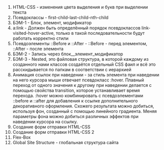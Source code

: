 1. HTML-CSS - изменения цвета выделения и букв при выделении текста <br>
2. Псевдоклассы - first-child-last-child-nth-child <br>
3. БЭМ-1 - Блок, элемент, модификатор <br>
4. a:link - Должен быть определённый порядок псевдоклассов link-visited-hover-active, только в такой последовательности будут работать корректно стили <br>
5. Псевдоэлементы ::Before и ::After - ::Before - перед элементом, ::After - после элемента <br>
6. БЭМ-2 - Запись через блок__элемент_модификатор <br>
7. БЭМ-3 - Nested, это файловая структура, в которой каждому из созданного нами классов создаётся отдельный CSS фаил и всё это расскидывается по папкам в соответствии с иерархией <br>
8. Анимация ссылок при наведении - за стиль элемента при наведении на него курсора мыши отвечает псевдокласс :hover.
Плавный переход от одного значения к другому при наведении делается с помощью свойства transition, которое устанавливает время перехода.
:hover можно комбинировать с псевдоэлементами ::before и ::after для добавления к ссылке дополнительного декоративного оформления.
Схожего результата можно добиться, используя фон, созданный с помощью линейного градиента. Меняя параметры фона можно добиться различных эффектов при наведении курсора на ссылку.
9. Создание форм отправки HTML-CSS
10. Создание форм отправки HTML-CSS 2
11. Flex-Box
12. Global Site Structure - глобальная структура сайта